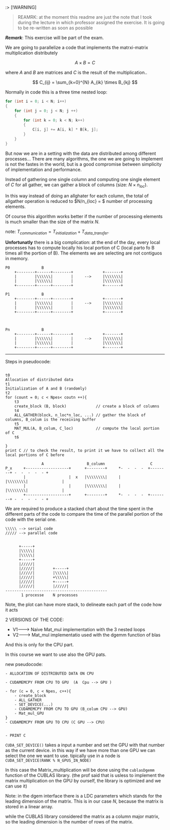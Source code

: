 :> [!WARNING]
> REAMRK: at the moment this readme are just the note that I took during the lecture in which professor assigned the exercise. 
> It is going to be re-written as soon as possible


***Remark***: This exercise will be part of the exam.

We are going to parallelize a code that implements the matrxi-matrix multiplication distributely 

$$
A \times B = C
$$

where $A$ and $B$ are matrices and $C$ is the result of the multiplication..

$$
C_{ij} = \sum_{k=0}^{N} A_{ik} \times B_{kj}
$$


Normally in code this is a three time nested loop: 

```c
for (int i = 0; i < N; i++)
{
    for (int j = 0; j < N; j ++)
    {
        for (int k = 0; k < N; k++)
        {
            C[i, j] += A[i, k] * B[k, j];
        }
    }
}
```


But now we are in a setting with the data are distributed among different processes...
There are many algorithms, the one we are going to implement is not the fastes in the world, but is a good compromise between simplicity of implementation and performance.


Instead of gathering one single column and computing one single element of $C$ for all gather, we can gather a block of columns (size: $N \times n_{loc}$).

In this way instead of doing an allghater for each column, the total of allgather operation is reduced to $N/n_{loc} = $ number of processing elements.


Of course this algorithm works better if the number of processing elements is much smaller than the size of the matrix $N$.


note: $T_{communication} = T_{initialization} + T_{data\_transfer}$. 


**Unfortunatly** there is a big complication: at the end of the day, every local processes has to compute locally his local portion of C (local parto fo B times all the portion of B).  The elements we are selecting are not contiguos in memory.


```
P0              B
    +--------+------+--------+             +-------+
    |        |\\\\\\|        |     -->     |\\\\\\\|
    |        |\\\\\\|        |             |\\\\\\\|
    +--------+------+--------+             +-------+

P1              B
    +--------+------+--------+             +-------+
    |        |\\\\\\|        |     -->     |\\\\\\\|
    |        |\\\\\\|        |             |\\\\\\\|
    +--------+------+--------+             +-------+



Pn              B
    +--------+------+--------+             +-------+
    |        |\\\\\\|        |     -->     |\\\\\\\|
    |        |\\\\\\|        |             |\\\\\\\|
    +--------+------+--------+             +-------+

```



- - -  

Steps in pseudocode:

```

t0
Allocation of distributed data
t1
Initialization of A and B (randomly)
t2
for (count = 0; c < Npes< coutn ++){
    t3
    create_block (B, block)             // create a block of columns
    t4
    ALL_GATHER(block, n_loc*n_loc, ...) // gather the block of columns, B_colum is the receiving buffer
    t5
    MAT_MUL(A, B_colum, C_loc)          // compute the local portion of C
    t6
    
}
print C // to check the result, to print it we have to collect all the local portions of C before
```




```
                A                   B_column                    C 
P_x     +-------------------+      +--------+     *-  -  -  -  +--------+ -  -  -  -  - +
        |                   |  x   |\\\\\\\\|     |            |\\\\\\\\|               |
        |                   |      |\\\\\\\\|     |            |\\\\\\\\|               |
        +-------------------+      +--------+     *-  -  -  -  +--------+ -  -  -  -  - +
```




We are required to produce a stacked chart about the time spent in the different parts of the code to compare the time of the parallel portion of the code with the serial one.


```
\\\\\ --> serial code
///// --> parallel code


      +-----+
      |\\\\\|
      |\\\\\|
      +-----+
      |/////|
      |/////|        +-----+
      |/////|        |\\\\\|
      |/////|        +\\\\\|
      |/////|        +-----+
      |/////|        |/////|
---------------------------------------------
       1 processe    N processes
```




Note, the plot can have more stack, to delineate each part of the code how it acts





2 VERSIONS OF THE CODE: 

- V1---> Naive Mat_mul implementation with the 3 nested loops
- V2---> Mat_mul  implementatio used with the dgemm function of blas



And this is only for the CPU part. 

In this course we want to use also the GPU pats. 


new pseudocode:

```
- ALLOCATION OF DISTRIBUTED DATA ON CPU 

- CUDAMEMCPY FROM CPU TO GPU  (A  Cpu --> GPU ) 

- for (c = 0, c < Npes, c++){
    - create_block 
    - ALL_GATHER
    - SET_DEVICE(...)
    - CUDAMEMCPY FROM CPU TO GPU (B_colum CPU --> GPU)
    - Mat_mul_GPU
}
- CUDAMEMCPY FROM GPU TO CPU (C GPU --> CPU)


- PRINT C
```


`CUDA_SET_DEVICE()`  takes a input a number and set the GPU with that number as the current device.
in this way if we have more than one GPU we can select the one we want to use. tipically use in a node is `CUDA_SET_DEVICE(RANK % N_GPUS_IN_NODE)`


In this case the Matrix_multiplication will be done using the `cublasDgemm` function of the CUBLAS library. (the prof said that is usless to implement the matrix multiplication on the GPU by ourself, the library is optimized and we can use it)



Note: in the dgem interface there is a LDC parameters which stands for the leading dimension of the matrix. This is in our case $N$, because the matrix is stored in a linear array.

while the CUBLAS library considered the matrix as a column major matrix, so the leading dimension is the number of rows of the matrix. 

